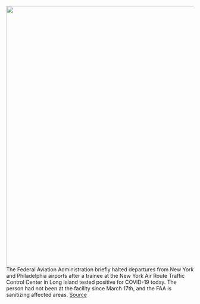 <img src='https://cdn.vox-cdn.com/thumbor/xzNn4f22vs9VABKkAwEYIL2ivN0=/0x0:2722x1684/1200x800/filters:focal(1144x625:1578x1059)/cdn.vox-cdn.com/uploads/chorus_image/image/66536576/1207242467.jpg.0.jpg' width='700px' /><br/>
The Federal Aviation Administration briefly halted departures from New York and Philadelphia airports after a trainee at the New York Air Route Traffic Control Center in Long Island tested positive for COVID-19 today. The person had not been at the facility since March 17th, and the FAA is sanitizing affected areas.
<a href='https://www.theverge.com/2020/3/21/21189441/faa-new-york-philadelphia-coronavirus-related-staffing'> Source <a/>